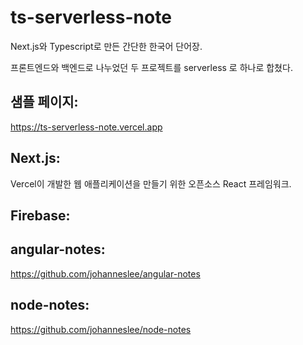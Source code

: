 # ts-serverless-note
Next.js와 Typescript로 만든 간단한 한국어 단어장.

프론트엔드와 백엔드로 나누었던 두 프로젝트를 serverless 로 하나로 합쳤다.

## 샘플 페이지:
https://ts-serverless-note.vercel.app

## Next.js:
Vercel이 개발한 웹 애플리케이션을 만들기 위한 오픈소스 React 프레임워크.

## Firebase:

## angular-notes:
https://github.com/johanneslee/angular-notes

## node-notes:
https://github.com/johanneslee/node-notes

